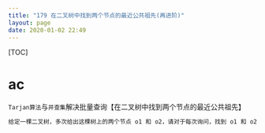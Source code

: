 ```yaml
---
title: "179 在二叉树中找到两个节点的最近公共祖先(再进阶)"
layout: page
date: 2020-01-02 22:49
---
```


[TOC]

# ac

`Tarjan算法`与`并查集`解决批量查询【在二叉树中找到两个节点的最近公共祖先】

```java
给定一棵二叉树，多次给出这棵树上的两个节点 o1 和 o2，请对于每次询问，找到 o1 和 o2 的最近公共祖先节点。
```

```java

```
